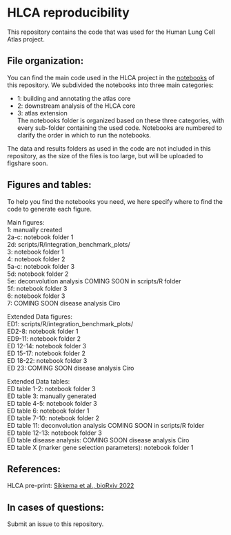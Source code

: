 # HLCA reproducibility
This repository contains the code that was used for the Human Lung Cell Atlas project. 

## File organization:
You can find the main code used in the HLCA project in the [notebooks](./notebooks) of this repository. We subdivided the notebooks into three main categories:
- 1: building and annotating the atlas core  
- 2: downstream analysis of the HLCA core  
- 3: atlas extension<br>
The notebooks folder is organized based on these three categories, with every sub-folder containing the used code. Notebooks are numbered to clarify the order in which to run the notebooks.

The data and results folders as used in the code are not included in this repository, as the size of the files is too large, but will be uploaded to figshare soon.

## Figures and tables:
To help you find the notebooks you need, we here specify where to find the code to generate each figure. 

Main figures:<br>
1: manually created <br>
2a-c: notebook folder 1<br>
2d: scripts/R/integration_benchmark_plots/<br> 
3: notebook folder 1<br>
4: notebook folder 2<br>
5a-c: notebook folder 3<br>
5d: notebook folder 2<br>
5e: deconvolution analysis COMING SOON in scripts/R folder<br>
5f: notebook folder 3<br>
6: notebook folder 3<br>
7: COMING SOON disease analysis Ciro<br>

Extended Data figures:<br>
ED1: scripts/R/integration_benchmark_plots/<br>
ED2-8: notebook folder 1<br>
ED9-11: notebook folder 2<br>
ED 12-14: notebook folder 3<br>
ED 15-17: notebook folder 2<br>
ED 18-22: notebook folder 3<br>
ED 23: COMING SOON disease analysis Ciro<br>

Extended Data tables:<br>
ED table 1-2: notebook folder 3<br>
ED table 3: manually generated<br>
ED table 4-5: notebook folder 3<br>
ED table 6: notebook folder 1<br>
ED table 7-10: notebook folder 2<br>
ED table 11: deconvolution analysis COMING SOON in scripts/R folder<br>
ED table 12-13: notebook folder 3<br>
ED table disease analysis: COMING SOON disease analysis Ciro<br>
ED table X (marker gene selection parameters): notebook folder 1<br>

## References:
HLCA pre-print: [Sikkema et al., bioRxiv 2022](https://www.biorxiv.org/content/10.1101/2022.03.10.483747v1.full)

## In cases of questions:
Submit an issue to this repository.
